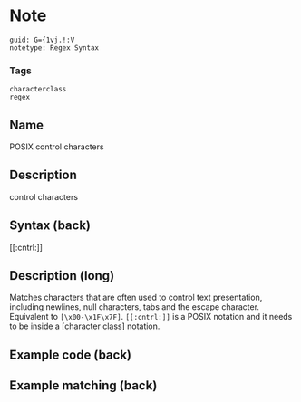 # Note
```
guid: G={1vj.!:V
notetype: Regex Syntax
```

### Tags
```
characterclass
regex
```

## Name
POSIX control characters

## Description
control characters

## Syntax (back)
<div>
  [[:cntrl:]]
</div>

## Description (long)
Matches characters that are often used to control text
presentation, including newlines, null characters, tabs and the
escape character. Equivalent to <code>[\x00-\x1F\x7F]</code>.
<code>[[:cntrl:]]</code> is a POSIX notation and it needs to be
inside a [character class] notation.

## Example code (back)


## Example matching (back)

